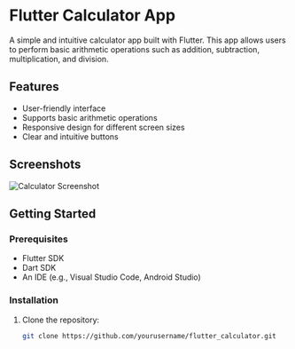 # Flutter Calculator App

A simple and intuitive calculator app built with Flutter. This app allows users to perform basic arithmetic operations such as addition, subtraction, multiplication, and division.

## Features

- User-friendly interface
- Supports basic arithmetic operations
- Responsive design for different screen sizes
- Clear and intuitive buttons

## Screenshots

![Calculator Screenshot](path/to/screenshot.png)  <!-- Replace with your screenshot path -->

## Getting Started

### Prerequisites

- Flutter SDK
- Dart SDK
- An IDE (e.g., Visual Studio Code, Android Studio)

### Installation

1. Clone the repository:

   ```bash
   git clone https://github.com/yourusername/flutter_calculator.git
